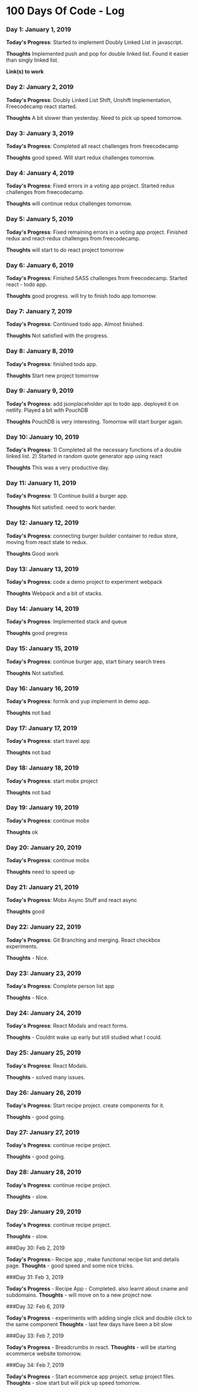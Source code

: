 # 100 Days Of Code - Log




### Day 1: January 1, 2019

**Today's Progress**: Started to implement Doubly Linked List in javascript.

**Thoughts** Implemented push and pop for double linked list. Found it easier than singly linked list.

**Link(s) to work**


### Day 2: January 2, 2019

**Today's Progress**: Doubly Linked List Shift, Unshift Implementation, Freecodecamp react started.

**Thoughts** A bit slower than yesterday. Need to pick up speed tomorrow.

### Day 3: January 3, 2019

**Today's Progress**: Completed all react challenges from freecodecamp

**Thoughts** good speed. WIll start redux challenges tomorrow.

### Day 4: January 4, 2019

**Today's Progress**: Fixed errors in a voting app project. Started redux challenges from freecodecamp.

**Thoughts** will continue redux challenges tomorrow.

### Day 5: January 5, 2019

**Today's Progress**: Fixed remaining errors in a voting app project. Finished redux and react-redux challenges from freecodecamp.

**Thoughts** will start to do react project tomorrow

### Day 6: January 6, 2019

**Today's Progress**: Finished SASS challenges from freecodecamp. Started react - todo app.

**Thoughts** good progress. will try to finish todo app tomorrow.

### Day 7: January 7, 2019

**Today's Progress**: Continued todo app. Almost finished.

**Thoughts** Not satisfied with the progress.

### Day 8: January 8, 2019

**Today's Progress**: finished todo app.

**Thoughts** Start new project tomorrow

### Day 9: January 9, 2019

**Today's Progress**: add jsonplaceholder api to todo app. deployed it on netlify. Played a bit with PouchDB

**Thoughts** PouchDB is very interesting. Tomorrow will start burger again.

### Day 10: January 10, 2019

**Today's Progress**: 1) Completed all the necessary functions of a double linked list. 2) Started in random quote generator app using react

**Thoughts** This was a very productive day.

### Day 11: January 11, 2019

**Today's Progress**: 1) Continue build a burger app.

**Thoughts** Not satisfied. need to work harder.

### Day 12: January 12, 2019

**Today's Progress**: connecting burger builder container to redux store, moving from react state to redux.

**Thoughts** Good work

### Day 13: January 13, 2019

**Today's Progress**: code a demo project to experiment webpack

**Thoughts** Webpack and a bit of stacks.

### Day 14: January 14, 2019

**Today's Progress**: Implemented stack and queue

**Thoughts** good pregress

### Day 15: January 15, 2019

**Today's Progress**: continue burger app, start binary search trees

**Thoughts** Not satisfied.

### Day 16: January 16, 2019

**Today's Progress**: formik and yup implement in demo app.

**Thoughts** not bad

### Day 17: January 17, 2019

**Today's Progress**: start travel app

**Thoughts** not bad

### Day 18: January 18, 2019

**Today's Progress**: start mobx project

**Thoughts** not bad

### Day 19: January 19, 2019

**Today's Progress**: continue mobx

**Thoughts** ok

### Day 20: January 20, 2019

**Today's Progress**: continue mobx

**Thoughts** need to speed up


### Day 21: January 21, 2019

**Today's Progress**: Mobx Async Stuff and react async

**Thoughts** good

### Day 22: January 22, 2019

**Today's Progress**: Git Branching and merging. React checkbox experiments.

**Thoughts** - Nice.

### Day 23: January 23, 2019

**Today's Progress**: Complete person list app

**Thoughts** - Nice.

### Day 24: January 24, 2019

**Today's Progress**: React Modals and react forms.

**Thoughts** - Couldnt wake up early but still studied what I could.

### Day 25: January 25, 2019

**Today's Progress**: React Modals.

**Thoughts** - solved many issues.

### Day 26: January 26, 2019

**Today's Progress**: Start recipe project. create components for it.

**Thoughts** - good going.

### Day 27: January 27, 2019

**Today's Progress**: continue recipe project.

**Thoughts** - good going.

### Day 28: January 28, 2019

**Today's Progress**: continue recipe project.

**Thoughts** - slow.

### Day 29: January 29, 2019

**Today's Progress**: continue recipe project.

**Thoughts** - slow.

###Day 30: Feb 2, 2019

**Today's Progress**:- Recipe app , make functional recipe list and details page.
**Thoughts** - good speed and some nice tricks.

###Day 31: Feb 3, 2019

**Today's Progress** - Recipe App - Completed. also learnt about cname and subdomains.
**Thoughts** - will move on to a new project now.

###Day 32: Feb 6, 2019

**Today's Progress** - experiments with adding single click and double click to the same component
**Thoughts** - last few days have been a bit slow

###Day 33: Feb 7, 2019

**Today's Progress** - Breadcrumbs in react.
**Thoughts** - will be starting ecommerce website tomorrow.

###Day 34: Feb 7, 2019

**Today's Progress** - Start ecommerce app project. setup project files.
**Thoughts** - slow start but will pick up speed tomorrow.



